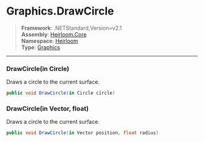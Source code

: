 # Graphics.DrawCircle

> **Framework**: .NETStandard,Version=v2.1  
> **Assembly**: [Heirloom.Core][0]  
> **Namespace**: [Heirloom][0]  
> **Type**: [Graphics][1]  

--------------------------------------------------------------------------------

### DrawCircle(in Circle)

Draws a circle to the current surface.

```cs
public void DrawCircle(in Circle circle)
```

### DrawCircle(in Vector, float)

Draws a circle to the current surface.

```cs
public void DrawCircle(in Vector position, float radius)
```

[0]: ../Heirloom.Core.md
[1]: Heirloom.Graphics.md
